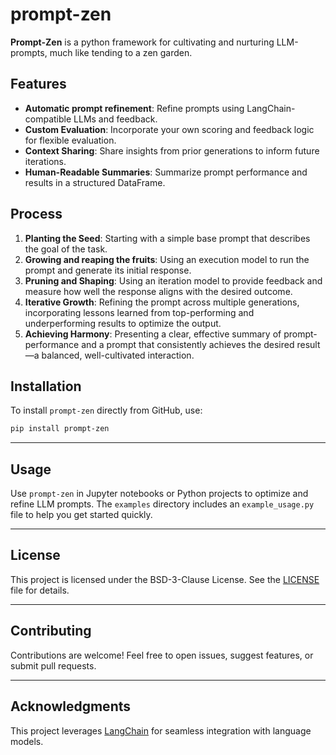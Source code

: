 # prompt-zen

**Prompt-Zen** is a python framework for cultivating and nurturing LLM-prompts, much like tending to a zen garden.

## Features

- **Automatic prompt refinement**: Refine prompts using LangChain-compatible LLMs and feedback.
- **Custom Evaluation**: Incorporate your own scoring and feedback logic for flexible evaluation.
- **Context Sharing**: Share insights from prior generations to inform future iterations.
- **Human-Readable Summaries**: Summarize prompt performance and results in a structured DataFrame.

## Process

1. **Planting the Seed**: Starting with a simple base prompt that describes the goal of the task.
2. **Growing and reaping the fruits**: Using an execution model to run the prompt and generate its initial response.
3. **Pruning and Shaping**: Using an iteration model to provide feedback and measure how well the response aligns with the desired outcome.
4. **Iterative Growth**: Refining the prompt across multiple generations, incorporating lessons learned from top-performing and underperforming results to optimize the output.
5. **Achieving Harmony**: Presenting a clear, effective summary of prompt-performance and a prompt that consistently achieves the desired result—a balanced, well-cultivated interaction.

## Installation

To install `prompt-zen` directly from GitHub, use:

```bash
pip install prompt-zen
```

---

## Usage

Use `prompt-zen` in Jupyter notebooks or Python projects to optimize and refine LLM prompts. The `examples` directory includes an `example_usage.py` file to help you get started quickly. 

---

## License

This project is licensed under the BSD-3-Clause License. See the [LICENSE](LICENSE) file for details.

---

## Contributing

Contributions are welcome! Feel free to open issues, suggest features, or submit pull requests.

---

## Acknowledgments

This project leverages [LangChain](https://github.com/langchain-ai/langchain) for seamless integration with language models.